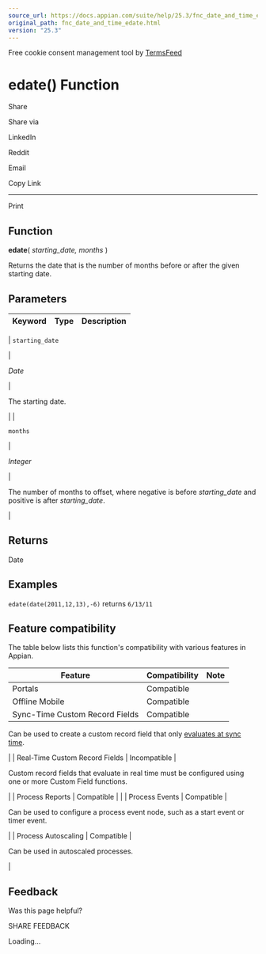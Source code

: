 ```yaml
---
source_url: https://docs.appian.com/suite/help/25.3/fnc_date_and_time_edate.html
original_path: fnc_date_and_time_edate.html
version: "25.3"
---
```


Free cookie consent management tool by [TermsFeed](https://www.termsfeed.com/)

# edate() Function

Share

Share via

LinkedIn

Reddit

Email

Copy Link

* * *

Print

## Function

**edate**( _starting\_date, months_ )

Returns the date that is the number of months before or after the given starting date.

## Parameters

| Keyword | Type | Description |
| --- | --- | --- |
|
`starting_date`

 |

_Date_

 |

The starting date.

 |
|

`months`

 |

_Integer_

 |

The number of months to offset, where negative is before _starting\_date_ and positive is after _starting\_date_.

 |

## Returns

Date

## Examples

`edate(date(2011,12,13),-6)` returns `6/13/11`

## Feature compatibility

The table below lists this function's compatibility with various features in Appian.

| Feature | Compatibility | Note |
| --- | --- | --- |
| Portals | Compatible |  |
| Offline Mobile | Compatible |  |
| Sync-Time Custom Record Fields | Compatible |
Can be used to create a custom record field that only [evaluates at sync time](custom-record-fields.html#prodlink-sync-time-evaluations).

 |
| Real-Time Custom Record Fields | Incompatible |

Custom record fields that evaluate in real time must be configured using one or more Custom Field functions.

 |
| Process Reports | Compatible |  |
| Process Events | Compatible |

Can be used to configure a process event node, such as a start event or timer event.

 |
| Process Autoscaling | Compatible |

Can be used in autoscaled processes.

 |

## Feedback

Was this page helpful?

SHARE FEEDBACK

Loading...